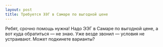 ```yaml
---
layout: post 
title: Требуется ЭЭГ в Самаре по выгодной цене 
--- 
```

Ребят, срочно помощь нужна! Надо ЭЭГ в Самаре по выгодной цене, а вот куда обратиться — не знаю. Уже везде звонил — условия не устраивают. Может подкинете варианты?